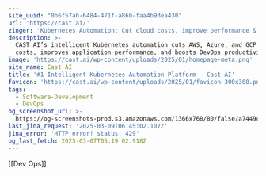 ```yaml
---
site_uuid: "0b6f57ab-6484-471f-a86b-faa4b93ea430"
url: 'https://cast.ai/'
zinger: 'Kubernetes Automation: Cut cloud costs, improve performance & enhance security'
description: >-
  CAST AI’s intelligent Kubernetes automation cuts AWS, Azure, and GCP cloud
  costs, improves application performance, and boosts DevOps productivity.
image: 'https://cast.ai/wp-content/uploads/2025/01/homepage-meta.png'
site_name: Cast AI
title: '#1 Intelligent Kubernetes Automation Platform – Cast AI'
favicon: 'https://cast.ai/wp-content/uploads/2025/01/favicon-300x300.png'
tags:
  - Software-Development
  - DevOps
og_screenshot_url: >-
  https://og-screenshots-prod.s3.amazonaws.com/1366x768/80/false/a7449c875f712ddbcea9b3062ec7627f011833f162e752f68c3d59a09a8baac1.jpeg
last_jina_request: '2025-03-09T06:45:02.107Z'
jina_error: 'HTTP error! status: 429'
og_last_fetch: 2025-03-07T05:19:02.918Z
---
```

[[Dev Ops]]
